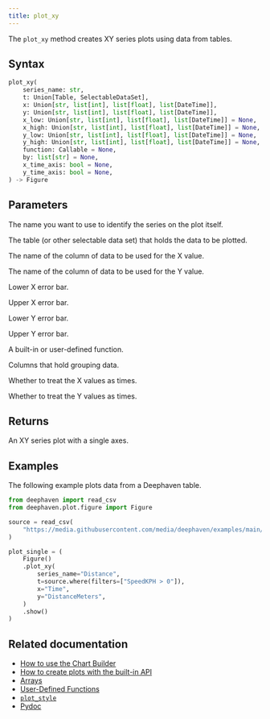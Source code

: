 ```yaml
---
title: plot_xy
---
```


The `plot_xy` method creates XY series plots using data from tables.

## Syntax

```python syntax
plot_xy(
    series_name: str,
    t: Union[Table, SelectableDataSet],
    x: Union[str, list[int], list[float], list[DateTime]],
    y: Union[str, list[int], list[float], list[DateTime]],
    x_low: Union[str, list[int], list[float], list[DateTime]] = None,
    x_high: Union[str, list[int], list[float], list[DateTime]] = None,
    y_low: Union[str, list[int], list[float], list[DateTime]] = None,
    y_high: Union[str, list[int], list[float], list[DateTime]] = None,
    function: Callable = None,
    by: list[str] = None,
    x_time_axis: bool = None,
    y_time_axis: bool = None,
) -> Figure
```

## Parameters

<ParamTable>
<Param name="series_name" type="str">

The name you want to use to identify the series on the plot itself.

</Param>
<Param name="t" type="Union[Table, SelectableDataSet]">

The table (or other selectable data set) that holds the data to be plotted.

</Param>
<Param name="x" type="Union[str, list[int], list[float], list[DateTime]]">

The name of the column of data to be used for the X value.

</Param>
<Param name="y" type="Union[str, list[int], list[float], list[DateTime]]">

The name of the column of data to be used for the Y value.

</Param>
<Param name="x_low" type="Union[str, list[int], list[float], list[DateTime]]" optional>

Lower X error bar.

</Param>
<Param name="x_high" type="Union[str, list[int], list[float], list[DateTime]]" optional>

Upper X error bar.

</Param>
<Param name="y_low" type="Union[str, list[int], list[float], list[DateTime]]" optional>

Lower Y error bar.

</Param>
<Param name="y_high" type="Union[str, list[int], list[float], list[DateTime]]" optional>

Upper Y error bar.

</Param>
<Param name="function" type="Callable" optional>

A built-in or user-defined function.

</Param>
<Param name="by" type="list[str]" optional>

Columns that hold grouping data.

</Param>
<Param name="x_time_axis" type="bool" optional>

Whether to treat the X values as times.

</Param>
<Param name="y_time_axis" type="bool" optional>

Whether to treat the Y values as times.

</Param>
</ParamTable>

## Returns

An XY series plot with a single axes.

## Examples

The following example plots data from a Deephaven table.

```python order=plot_single,source
from deephaven import read_csv
from deephaven.plot.figure import Figure

source = read_csv(
    "https://media.githubusercontent.com/media/deephaven/examples/main/MetricCentury/csv/metriccentury.csv"
)

plot_single = (
    Figure()
    .plot_xy(
        series_name="Distance",
        t=source.where(filters=["SpeedKPH > 0"]),
        x="Time",
        y="DistanceMeters",
    )
    .show()
)
```

<!--
The following example plots data from an [array](../query-language/types/arrays.md).

The following example plots data from a [function](../../how-to-guides/user-defined-functions.md).
-->

## Related documentation

- [How to use the Chart Builder](../../how-to-guides/user-interface/chart-builder.md)
- [How to create plots with the built-in API](../../how-to-guides/plotting/api-plotting.md)
- [Arrays](../query-language/types/arrays.md)
- [User-Defined Functions](../../how-to-guides/user-defined-functions.md)
- [`plot_style`](./plotStyle.md)
- [Pydoc](/core/pydoc/code/deephaven.plot.figure.html#deephaven.plot.figure.Figure.plot_xy)
